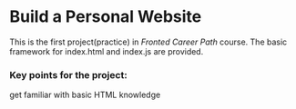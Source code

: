 # Build a Personal Website

This is the first project(practice) in _Fronted Career Path_ course. The basic framework for index.html and index.js are provided.

### Key points for the project:
get familiar with basic HTML knowledge
